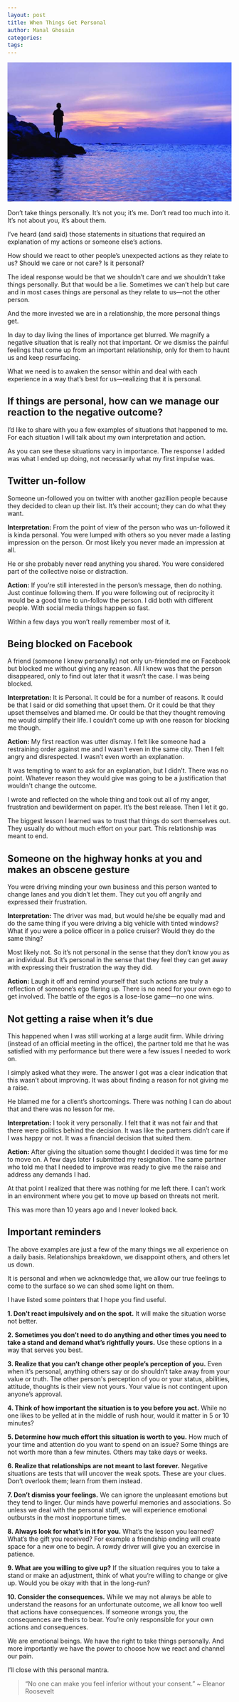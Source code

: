 ```yaml
---
layout: post
title: When Things Get Personal
author: Manal Ghosain
categories:
tags:
---
```


![When life gets personal](/images/personal.jpg)

Don’t take things personally. It’s not you; it’s me. Don’t read too much into it. It’s not about you, it’s about them.

I’ve heard (and said) those statements in situations that required an explanation of my actions or someone else’s actions.

How should we react to other people’s unexpected actions as they relate to us? Should we care or not care? Is it personal?

The ideal response would be that we shouldn’t care and we shouldn’t take things personally. But that would be a lie. Sometimes we can’t help but care and in most cases things are personal as they relate to us—not the other person.

And the more invested we are in a relationship, the more personal things get.

In day to day living the lines of importance get blurred. We magnify a negative situation that is really not that important. Or we dismiss the painful feelings that come up from an important relationship, only for them to haunt us and keep resurfacing.

What we need is to awaken the sensor within and deal with each experience in a way that’s best for us—realizing that it is personal. 

## If things are personal, how can we manage our reaction to the negative outcome?

I’d like to share with you a few examples of situations that happened to me. For each situation I will talk about my own interpretation and action. 

As you can see these situations vary in importance. The response I added was what I ended up doing, not necessarily what my first impulse was. 

## Twitter un-follow

Someone un-followed you on twitter with another gazillion people because they decided to clean up their list. It’s their account; they can do what they want. 

**Interpretation:** From the point of view of the person who was un-followed it is kinda personal. You were lumped with others so you never made a lasting impression on the person. Or most likely you never made an impression at all. 

He or she probably never read anything you shared. You were considered part of the collective noise or distraction. 

**Action:** If you’re still interested in the person’s message, then do nothing. Just continue following them. If you were following out of reciprocity it would be a good time to un-follow the person. I did both with different people. With social media things happen so fast. 

Within a few days you won’t really remember most of it. 

## Being blocked on Facebook

A friend (someone I knew personally) not only un-friended me on Facebook but blocked me without giving any reason. All I knew was that the person disappeared, only to find out later that it wasn’t the case. I was being blocked. 

**Interpretation:** It is Personal. It could be for a number of reasons. It could be that I said or did something that upset them. Or it could be that they upset themselves and blamed me. Or could be that they thought removing me would simplify their life. I couldn’t come up with one reason for blocking me though. 

**Action:** My first reaction was utter dismay. I felt like someone had a restraining order against me and I wasn’t even in the same city. Then I felt angry and disrespected. I wasn’t even worth an explanation. 

It was tempting to want to ask for an explanation, but I didn’t. There was no point. Whatever reason they would give was going to be a justification that wouldn't change the outcome. 

I wrote and reflected on the whole thing and took out all of my anger, frustration and bewilderment on paper. It’s the best release. Then I let it go. 

The biggest lesson I learned was to trust that things do sort themselves out. They usually do without much effort on your part. This relationship was meant to end. 

## Someone on the highway honks at you and makes an obscene gesture

You were driving minding your own business and this person wanted to change lanes and you didn’t let them. They cut you off angrily and expressed their frustration. 

**Interpretation:** The driver was mad, but would he/she be equally mad and do the same thing if you were driving a big vehicle with tinted windows? What if you were a police officer in a police cruiser? Would they do the same thing? 

Most likely not. So it’s not personal in the sense that they don’t know you as an individual. But it’s personal in the sense that they feel they can get away with expressing their frustration the way they did. 

**Action:** Laugh it off and remind yourself that such actions are truly a reflection of someone’s ego flaring up. There is no need for your own ego to get involved. The battle of the egos is a lose-lose game—no one wins. 

## Not getting a raise when it’s due

This happened when I was still working at a large audit firm. While driving (instead of an official meeting in the office), the partner told me that he was satisfied with my performance but there were a few issues I needed to work on. 

I simply asked what they were. The answer I got was a clear indication that this wasn’t about improving. It was about finding a reason for not giving me a raise. 

He blamed me for a client’s shortcomings. There was nothing I can do about that and there was no lesson for me. 

**Interpretation:** I took it very personally. I felt that it was not fair and that there were politics behind the decision. It was like the partners didn’t care if I was happy or not. It was a financial decision that suited them. 

**Action:** After giving the situation some thought I decided it was time for me to move on. A few days later I submitted my resignation. The same partner who told me that I needed to improve was ready to give me the raise and address any demands I had. 

At that point I realized that there was nothing for me left there. I can’t work in an environment where you get to move up based on threats not merit. 

This was more than 10 years ago and I never looked back. 

## Important reminders

The above examples are just a few of the many things we all experience on a daily basis. Relationships breakdown, we disappoint others, and others let us down. 

It is personal and when we acknowledge that, we allow our true feelings to come to the surface so we can shed some light on them.

I have listed some pointers that I hope you find useful. 

**1. Don’t react impulsively and on the spot.** It will make the situation worse not better. 

**2. Sometimes you don’t need to do anything and other times you need to take a stand and demand what’s rightfully yours.** Use these options in a way that serves you best. 

**3. Realize that you can’t change other people’s perception of you.** Even when it’s personal, anything others say or do shouldn’t take away from your value or truth. The other person's perception of you or your status, abilities, attitude, thoughts is their view not yours. Your value is not contingent upon anyone’s approval. 

**4. Think of how important the situation is to you before you act.** While no one likes to be yelled at in the middle of rush hour, would it matter in 5 or 10 minutes? 

**5. Determine how much effort this situation is worth to you.** How much of your time and attention do you want to spend on an issue? Some things are not worth more than a few minutes. Others may take days or weeks. 

**6. Realize that relationships are not meant to last forever.** Negative situations are tests that will uncover the weak spots. These are your clues. Don’t overlook them; learn from them instead.

**7. Don’t dismiss your feelings.** We can ignore the unpleasant emotions but they tend to linger. Our minds have powerful memories and associations. So unless we deal with the personal stuff, we will experience emotional outbursts in the most inopportune times.

**8. Always look for what’s in it for you.** What’s the lesson you learned? What’s the gift you received? For example a friendship ending will create space for a new one to begin. A rowdy driver will give you an exercise in patience.

**9. What are you willing to give up?** If the situation requires you to take a stand or make an adjustment, think of what you’re willing to change or give up. Would you be okay with that in the long-run?

**10. Consider the consequences.** While we may not always be able to understand the reasons for an unfortunate outcome, we all know too well that actions have consequences. If someone wrongs you, the consequences are theirs to bear. You’re only responsible for your own actions and consequences.

We are emotional beings. We have the right to take things personally. And more importantly we have the power to choose how we react and channel our pain.

I’ll close with this personal mantra.

> “No one can make you feel inferior without your consent.” ~ Eleanor Roosevelt